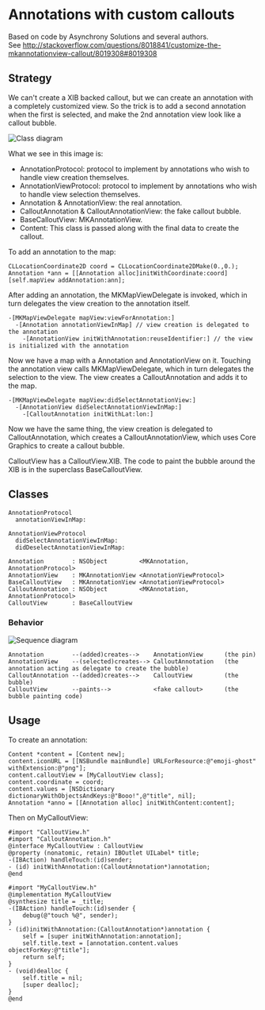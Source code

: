 # Annotations with custom callouts

Based on code by Asynchrony Solutions and several authors.  
See http://stackoverflow.com/questions/8018841/customize-the-mkannotationview-callout/8019308#8019308



## Strategy

We can't create a XIB backed callout, but we can create an annotation with a completely customized view.
So the trick is to add a second annotation when the first is selected, and make the 2nd annotation view
look like a callout bubble.
 
![Class diagram](https://github.com/j4n0/callout/raw/master/callout/pages/class-diagram.png)

What we see in this image is:

  - AnnotationProtocol: protocol to implement by annotations who wish to handle view creation themselves.
  - AnnotationViewProtocol: protocol to implement by annotations who wish to handle view selection themselves.
  - Annotation & AnnotationView: the real annotation.
  - CalloutAnnotation & CalloutAnnotationView: the fake callout bubble.
  - BaseCalloutView: MKAnnotationView.
  - Content: This class is passed along with the final data to create the callout.

To add an annotation to the map:

    CLLocationCoordinate2D coord = CLLocationCoordinate2DMake(0.,0.);
    Annotation *ann = [[Annotation alloc]initWithCoordinate:coord]
    [self.mapView addAnnotation:ann];

After adding an annotation, the MKMapViewDelegate is invoked,
which in turn delegates the view creation to the annotation itself.

    -[MKMapViewDelegate mapView:viewForAnnotation:]
      -[Annotation annotationViewInMap] // view creation is delegated to the annotation
        -[AnnotationView initWithAnnotation:reuseIdentifier:] // the view is initialized with the annotation

Now we have a map with a Annotation and AnnotationView on it.
Touching the annotation view calls MKMapViewDelegate, which in turn delegates the selection to the view.
The view creates a CalloutAnnotation and adds it to the map.

    -[MKMapViewDelegate mapView:didSelectAnnotationView:]
      -[AnnotationView didSelectAnnotationViewInMap:]
        -[CalloutAnnotation initWithLat:lon:]


Now we have the same thing, the view creation is delegated to CalloutAnnotation,
which creates a CalloutAnnotationView, which uses Core Graphics to create a callout bubble.

CalloutView has a CalloutView.XIB. The code to paint the bubble around the XIB is in the 
superclass BaseCalloutView.


## Classes

    AnnotationProtocol
      annotationViewInMap:
    
    AnnotationViewProtocol
      didSelectAnnotationViewInMap:
      didDeselectAnnotationViewInMap:
    
    Annotation        : NSObject         <MKAnnotation, AnnotationProtocol>
    AnnotationView    : MKAnnotationView <AnnotationViewProtocol>
    BaseCalloutView   : MKAnnotationView <AnnotationViewProtocol>
    CalloutAnnotation : NSObject         <MKAnnotation, AnnotationProtocol>
    CalloutView       : BaseCalloutView 


### Behavior

![Sequence diagram](https://github.com/j4n0/callout/raw/master/callout/pages/class-sequence.png)

    Annotation        --(added)creates-->    AnnotationView      (the pin)
    AnnotationView    --(selected)creates--> CalloutAnnotation   (the annotation acting as delegate to create the bubble)
    CalloutAnnotation --(added)creates-->    CalloutView         (the bubble)
    CalloutView       --paints-->            <fake callout>      (the bubble painting code)


## Usage

To create an annotation:

    Content *content = [Content new];
    content.iconURL = [[NSBundle mainBundle] URLForResource:@"emoji-ghost" withExtension:@"png"];
    content.calloutView = [MyCalloutView class];
    content.coordinate = coord;
    content.values = [NSDictionary dictionaryWithObjectsAndKeys:@"Booo!",@"title", nil];
    Annotation *anno = [[Annotation alloc] initWithContent:content];

Then on MyCalloutView:

    #import "CalloutView.h"
    #import "CalloutAnnotation.h"
    @interface MyCalloutView : CalloutView
    @property (nonatomic, retain) IBOutlet UILabel* title;
    -(IBAction) handleTouch:(id)sender;
    - (id) initWithAnnotation:(CalloutAnnotation*)annotation;
    @end
    
    #import "MyCalloutView.h"
    @implementation MyCalloutView
    @synthesize title = _title;
    -(IBAction) handleTouch:(id)sender {
        debug(@"touch %@", sender);
    }
    - (id)initWithAnnotation:(CalloutAnnotation*)annotation {
        self = [super initWithAnnotation:annotation];
        self.title.text = [annotation.content.values objectForKey:@"title"];
        return self;
    }
    - (void)dealloc {
        self.title = nil;
        [super dealloc];
    }
    @end
